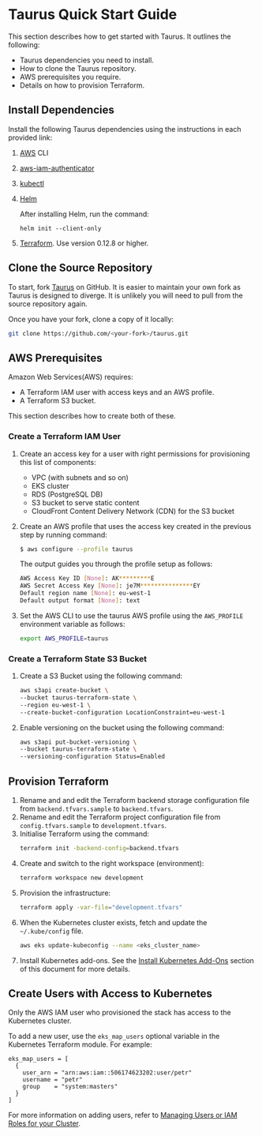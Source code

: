 # Taurus Quick Start Guide

This section describes how to get started with Taurus. It outlines the following:
 - Taurus dependencies you need to install. 
 - How to clone the Taurus repository. 
 - AWS prerequisites you require.
 - Details on how to provision Terraform.

## Install Dependencies
Install the following Taurus dependencies using the instructions in each provided link:

1. [AWS][aws-cli-install] CLI
1. [aws-iam-authenticator][aws-iam-authenticator-install]
1. [kubectl][kubectl-install]
1. [Helm][helm-install] 
    
    After installing Helm, run the command: 
    
    `helm init --client-only`
1. [Terraform][terraform-install]. Use version 0.12.8 or higher.

## Clone the Source Repository
To start, fork [Taurus] on GitHub. It is easier to maintain your own fork as Taurus is designed to diverge. It is unlikely you will need to pull from the source repository again.

Once you have your fork, clone a copy of it locally:

```sh
git clone https://github.com/<your-fork>/taurus.git
```

## AWS Prerequisites

Amazon Web Services(AWS) requires:
- A Terraform IAM user with access keys and an AWS profile.
- A Terraform S3 bucket.

This section describes how to create both of these.

### Create a Terraform IAM User
1. Create an access key for a user with right permissions for provisioning this list of components:
    * VPC (with subnets and so on)
    * EKS cluster
    * RDS (PostgreSQL DB)
    * S3 bucket to serve static content
    * CloudFront Content Delivery Network (CDN) for the S3 bucket

1. Create an AWS profile that uses the access key created in the previous step by running command:
    ```sh
    $ aws configure --profile taurus
    ```
  
    The output guides you through the profile setup as follows:
    ```sh
    AWS Access Key ID [None]: AK*********E
    AWS Secret Access Key [None]: je7M***************EY
    Default region name [None]: eu-west-1
    Default output format [None]: text
    ```

1. Set the AWS CLI to use the taurus AWS profile using the `AWS_PROFILE` environment variable as follows:
    ```sh
    export AWS_PROFILE=taurus
    ```

### Create a Terraform State S3 Bucket
1. Create a S3 Bucket using the following command:
    ```sh
    aws s3api create-bucket \
    --bucket taurus-terraform-state \
    --region eu-west-1 \
    --create-bucket-configuration LocationConstraint=eu-west-1
    ```
1. Enable versioning on the bucket using the following command:
    ```sh
    aws s3api put-bucket-versioning \
    --bucket taurus-terraform-state \
    --versioning-configuration Status=Enabled
    ```

## Provision Terraform
1. Rename and and edit the Terraform backend storage configuration file from `backend.tfvars.sample` to `backend.tfvars`.
1. Rename and edit the Terraform project configuration file from  `config.tfvars.sample` to `development.tfvars`.
1. Initialise Terraform using the command:
    ```sh
    terraform init -backend-config=backend.tfvars
    ```
1. Create and switch to the right workspace (environment):
    ```sh
    terraform workspace new development
    ```
1. Provision the infrastructure:
    ```sh
    terraform apply -var-file="development.tfvars"
    ```
1. When the Kubernetes cluster exists, fetch and update the `~/.kube/config` file.
    ```sh
    aws eks update-kubeconfig --name <eks_cluster_name>
    ```
1. Install Kubernetes add-ons.
See the [Install Kubernetes Add-Ons] section of this document for more details. 

## Create Users with Access to Kubernetes
Only the AWS IAM user who provisioned the stack has access to the Kubernetes cluster.

To add a new user, use the `eks_map_users` optional variable in the Kubernetes Terraform module. For example:

```hcl
eks_map_users = [
  {
    user_arn = "arn:aws:iam::506174623202:user/petr"
    username = "petr"
    group    = "system:masters"
  }
]
```

For more information on adding users, refer to [Managing Users or IAM Roles for your Cluster].

<!-- Internal Links -->
[Install Kubernetes Add-Ons]:/helm/

<!-- External Links -->
[aws-cli-install]: https://docs.aws.amazon.com/cli/latest/userguide/cli-chap-install.html
[aws-iam-authenticator-install]: https://docs.aws.amazon.com/eks/latest/userguide/install-aws-iam-authenticator.html
[kubectl-install]: https://kubernetes.io/docs/tasks/tools/install-kubectl
[helm-install]: https://github.com/helm/helm/releases/tag/v2.9.0
[terraform-install]: https://www.terraform.io/downloads.html
[Managing Users or IAM Roles for your Cluster]: https://docs.aws.amazon.com/eks/latest/userguide/add-user-role.html
[Taurus]: https://github.com/nearform/taurus
